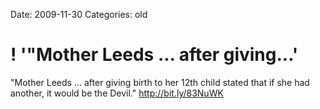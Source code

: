 Date: 2009-11-30
Categories: old

# ! '"Mother Leeds ... after giving...'

"Mother Leeds ... after giving birth to her 12th child stated that if she had another, it would be the Devil." <a href="http://bit.ly/83NuWK" rel="nofollow">http://bit.ly/83NuWK</a>
